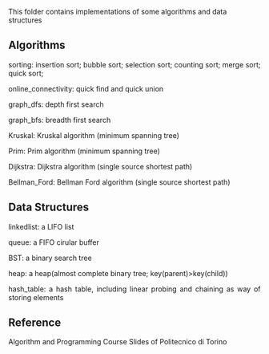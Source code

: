 This folder contains implementations of some algorithms and data structures

## Algorithms

<p align='justify'>	
sorting:  insertion sort; bubble sort; selection sort; counting sort; merge sort; quick sort;
</p>
<p align='justify'>
online_connectivity: quick find and quick union
</p>
<p align='justify'>
graph_dfs: depth first search
</p>
<p align='justify'>
graph_bfs: breadth first search
</p>
<p align='justify'>
Kruskal: Kruskal algorithm (minimum spanning tree)
</p>
<p align='justify'>
Prim: Prim algorithm (minimum spanning tree)
</p>
<p align='justify'>
Dijkstra: Dijkstra algorithm (single source shortest path)
</p>
<p align='justify'>
Bellman_Ford: Bellman Ford algorithm (single source shortest path)
</p>

## Data Structures

<p align='justify'>
linkedlist: a LIFO list
</p>
<p align='justify'>
queue: a FIFO cirular buffer
</p>
<p align='justify'>
BST: a binary search tree
</p>
<p align='justify'>
heap: a heap(almost complete binary tree; key(parent)>key(child))
</p>
<p align='justify'>
hash_table: a hash table, including linear probing and chaining as way of storing elements
</p>

## Reference

<p align='justify'>
Algorithm and Programming Course Slides of Politecnico di Torino
</p>




